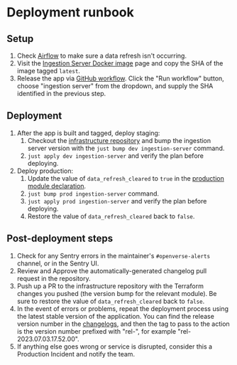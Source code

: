 # Deployment runbook

## Setup

1. Check [Airflow](https://airflow.openverse.engineering/home?tags=data_refresh)
   to make sure a data refresh isn't occurring.
1. Visit the
   [Ingestion Server Docker image](https://github.com/wordpress/openverse/pkgs/container/ing)
   page and copy the SHA of the image tagged `latest`.
1. Release the app via
   [GitHub workflow](https://github.com/WordPress/openverse/actions/workflows/release-app.yml).
   Click the "Run workflow" button, choose "ingestion server" from the dropdown,
   and supply the SHA identified in the previous step.

## Deployment

1. After the app is built and tagged, deploy staging:
   1. Checkout the
      [infrastructure repository](https://github.com/wordpress/openverse-infrastructure)
      and bump the ingestion server version with the
      `just bump dev ingestion-server` command.
   1. `just apply dev ingestion-server` and verify the plan before deploying.
1. Deploy production:
   1. Update the value of `data_refresh_cleared` to `true` in the
      [production module declaration](https://github.com/WordPress/openverse-infrastructure/blob/main/environments/prod/ingestion-server.tf#L9).
   1. `just bump prod ingestion-server` command.
   1. `just apply prod ingestion-server` and verify the plan before deploying.
   1. Restore the value of `data_refresh_cleared` back to `false`.

## Post-deployment steps

1. Check for any Sentry errors in the maintainer's `#openverse-alerts` channel,
   or in the Sentry UI.
1. Review and Approve the automatically-generated changelog pull request in the
   repository.
1. Push up a PR to the infrastructure repository with the Terraform changes you
   pushed (the version bump for the relevant module). Be sure to restore the
   value of `data_refresh_cleared` back to `false`.
1. In the event of errors or problems, repeat the deployment process using the
   latest stable version of the application. You can find the release version
   number in the [changelogs](/changelogs/index), and then the tag to pass to
   the action is the version number prefixed with "rel-", for example
   "rel-2023.07.03.17.52.00".
1. If anything else goes wrong or service is disrupted, consider this a
   Production Incident and notify the team.
